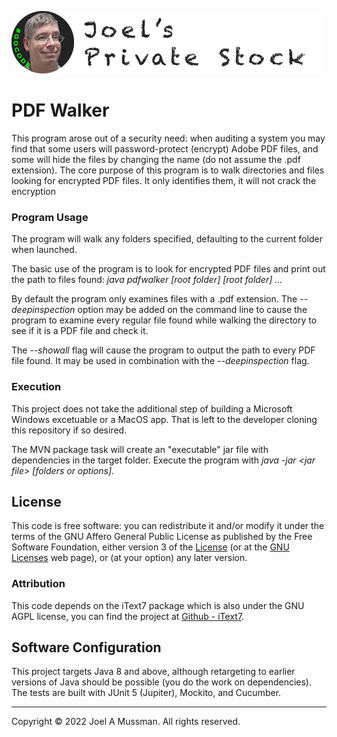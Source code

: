 ![](.common/joels-private-stock.png?raw=true)

# PDF Walker

This program arose out of a security need: when auditing a system you may find that
some users will password-protect (encrypt) Adobe PDF files, and some will hide
the files by changing the name (do not assume the .pdf extension).
The core purpose of this program is to walk directories and files looking for
encrypted PDF files.
It only identifies them, it will not crack the encryption

### Program Usage

The program will walk any folders specified, defaulting to the current folder when
launched.

The basic use of the program is to look for encrypted PDF files and print out the path
to files found: _java pdfwalker [root folder] [root folder] ..._

By default the program only examines files with a .pdf extension.
The _--deepinspection_ option may be added on the command line to cause
the program to examine every regular file found while walking the directory
to see if it is a PDF file and check it.

The _--showall_ flag will cause the program to output the path to every PDF file
found.
It may be used in combination with the _--deepinspection_ flag.

### Execution

This project does not take the additional step of building a Microsoft Windows excetuable or a MacOS app.
That is left to the developer cloning this repository if so desired.

The MVN package task will create an "executable" jar file with dependencies in the
target folder.
Execute the program with _java -jar \<jar file\> [folders or options]._

## License

This code is free software: you can redistribute it and/or modify
it under the terms of the GNU Affero General Public License as published by
the Free Software Foundation, either version 3 of the 
[License](./LICENSE.md) (or at the [GNU Licenses](https://www.gnu.org/licenses/licenses.html#AGPL) web page), or
(at your option) any later version. 

### Attribution

This code depends on the iText7 package which is also under the GNU AGPL license, you can find the project
at [Github - iText7](https://github.com/itext/itext7).

## Software Configuration

This project targets Java 8 and above, although retargeting to earlier versions
of Java should be possible (you do the work on dependencies).
The tests are built with JUnit 5 (Jupiter), Mockito, and Cucumber.

<hr>
Copyright © 2022 Joel A Mussman. All rights reserved.
